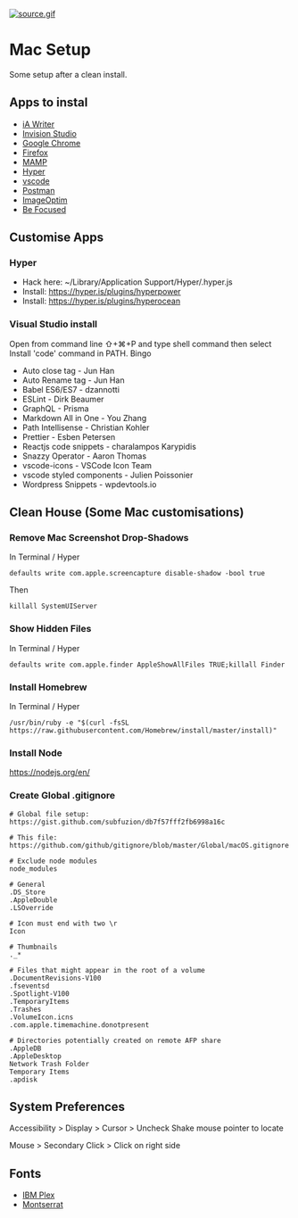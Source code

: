 [![source.gif](https://media.giphy.com/media/11ISwbgCxEzMyY/source.gif)](https://github.com/waltercraig/mac-setup)

# Mac Setup
Some setup after a clean install.

## Apps to instal 
* [iA Writer](https://ia.net/writer)
* [Invision Studio](https://www.invisionapp.com/studio)
* [Google Chrome](https://www.google.co.uk/intl/en_uk/chrome/)
* [Firefox](https://www.mozilla.org/en-GB/firefox/new/)
* [MAMP](https://www.mamp.info/en/)
* [Hyper](https://hyper.is/)
* [vscode](https://code.visualstudio.com/)
* [Postman](https://www.postman.com/downloads/)
* [ImageOptim](https://imageoptim.com/)
* [Be Focused](https://xwavesoft.com/be-focused-pro-for-iphone-ipad-mac-os-x.html)


## Customise Apps

### Hyper
* Hack here: ~/Library/Application Support/Hyper/.hyper.js
* Install: https://hyper.is/plugins/hyperpower
* Install: https://hyper.is/plugins/hyperocean

### Visual Studio install 
Open from command line ⇧+⌘+P and type shell command then select Install 'code' command in PATH. Bingo

* Auto close tag - Jun Han
* Auto Rename tag - Jun Han
* Babel ES6/ES7 - dzannotti 
* ESLint - Dirk Beaumer
* GraphQL - Prisma
* Markdown All in One - You Zhang
* Path Intellisense - Christian Kohler
* Prettier - Esben Petersen
* Reactjs code snippets - charalampos Karypidis
* Snazzy Operator - Aaron Thomas
* vscode-icons - VSCode Icon Team
* vscode styled components - Julien Poissonier 
* Wordpress Snippets - wpdevtools.io

## Clean House (Some Mac customisations) 

### Remove Mac Screenshot Drop-Shadows

In Terminal / Hyper
```
defaults write com.apple.screencapture disable-shadow -bool true
```

Then
```
killall SystemUIServer
```

### Show Hidden Files

In Terminal / Hyper
```
defaults write com.apple.finder AppleShowAllFiles TRUE;killall Finder
```

### Install Homebrew 

In Terminal / Hyper
```
/usr/bin/ruby -e "$(curl -fsSL https://raw.githubusercontent.com/Homebrew/install/master/install)"
```

### Install Node 
https://nodejs.org/en/

### Create Global .gitignore 
```
# Global file setup: https://gist.github.com/subfuzion/db7f57fff2fb6998a16c

# This file: https://github.com/github/gitignore/blob/master/Global/macOS.gitignore

# Exclude node modules 
node_modules

# General
.DS_Store
.AppleDouble
.LSOverride

# Icon must end with two \r
Icon

# Thumbnails
._*

# Files that might appear in the root of a volume
.DocumentRevisions-V100
.fseventsd
.Spotlight-V100
.TemporaryItems
.Trashes
.VolumeIcon.icns
.com.apple.timemachine.donotpresent

# Directories potentially created on remote AFP share
.AppleDB
.AppleDesktop
Network Trash Folder
Temporary Items
.apdisk
```

## System Preferences 
Accessibility > Display > Cursor > Uncheck Shake mouse pointer to locate

Mouse > Secondary Click > Click on right side

## Fonts
* [IBM Plex](https://www.ibm.com/plex/)
* [Montserrat](https://fonts.google.com/specimen/Montserrat)
